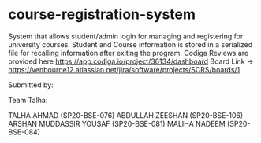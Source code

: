 # course-registration-system
System that allows student/admin login for managing and registering for university courses.
Student and Course information is stored in a serialized file for recalling information after exiting the program.
Codiga Reviews are provided here https://app.codiga.io/project/36134/dashboard
Board Link -> https://venbourne12.atlassian.net/jira/software/projects/SCRS/boards/1


Submitted by: 

Team Talha:

TALHA AHMAD (SP20-BSE-076)
ABDULLAH ZEESHAN (SP20-BSE-106)
ARSHAN MUDDASSIR YOUSAF (SP20-BSE-081)
MALIHA NADEEM (SP20-BSE-084)

